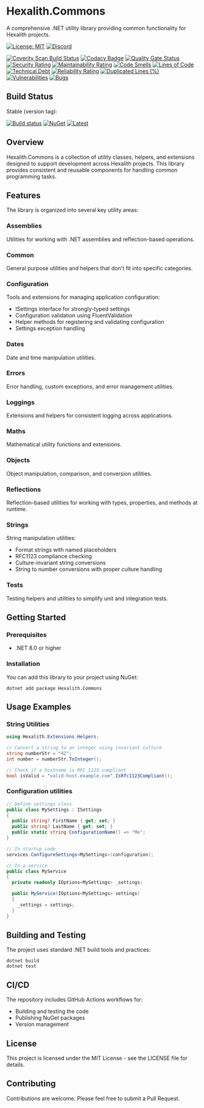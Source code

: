 # Hexalith.Commons

A comprehensive .NET utility library providing common functionality for Hexalith projects.

[![License: MIT](https://img.shields.io/github/license/hexalith/hexalith.commons)](https://github.com/hexalith/hexalith/blob/main/LICENSE)
[![Discord](https://img.shields.io/discord/1063152441819942922?label=Discord&logo=discord&logoColor=white&color=d82679)](https://discordapp.com/channels/1102166958918610994/1102166958918610997)

[![Coverity Scan Build Status](https://scan.coverity.com/projects/27051/badge.svg)](https://scan.coverity.com/projects/hexalith-commons)
[![Codacy Badge](https://app.codacy.com/project/badge/Grade/11d3f1af6b0f4d168552c2626d588294)](https://app.codacy.com/gh/Hexalith/Hexalith.Commons/dashboard?utm_source=gh&utm_medium=referral&utm_content=&utm_campaign=Badge_grade)
[![Quality Gate Status](https://sonarcloud.io/api/project_badges/measure?project=Hexalith_Hexalith.Commons&metric=alert_status)](https://sonarcloud.io/summary/new_code?id=Hexalith_Hexalith.Commons)
[![Security Rating](https://sonarcloud.io/api/project_badges/measure?project=Hexalith_Hexalith.Commons&metric=security_rating)](https://sonarcloud.io/summary/new_code?id=Hexalith_Hexalith.Commons)
[![Maintainability Rating](https://sonarcloud.io/api/project_badges/measure?project=Hexalith_Hexalith.Commons&metric=sqale_rating)](https://sonarcloud.io/summary/new_code?id=Hexalith_Hexalith.Commons)
[![Code Smells](https://sonarcloud.io/api/project_badges/measure?project=Hexalith_Hexalith.Commons&metric=code_smells)](https://sonarcloud.io/summary/new_code?id=Hexalith_Hexalith.Commons)
[![Lines of Code](https://sonarcloud.io/api/project_badges/measure?project=Hexalith_Hexalith.Commons&metric=ncloc)](https://sonarcloud.io/summary/new_code?id=Hexalith_Hexalith.Commons)
[![Technical Debt](https://sonarcloud.io/api/project_badges/measure?project=Hexalith_Hexalith.Commons&metric=sqale_index)](https://sonarcloud.io/summary/new_code?id=Hexalith_Hexalith.Commons)
[![Reliability Rating](https://sonarcloud.io/api/project_badges/measure?project=Hexalith_Hexalith.Commons&metric=reliability_rating)](https://sonarcloud.io/summary/new_code?id=Hexalith_Hexalith.Commons)
[![Duplicated Lines (%)](https://sonarcloud.io/api/project_badges/measure?project=Hexalith_Hexalith.Commons&metric=duplicated_lines_density)](https://sonarcloud.io/summary/new_code?id=Hexalith_Hexalith.Commons)
[![Vulnerabilities](https://sonarcloud.io/api/project_badges/measure?project=Hexalith_Hexalith.Commons&metric=vulnerabilities)](https://sonarcloud.io/summary/new_code?id=Hexalith_Hexalith.Commons)
[![Bugs](https://sonarcloud.io/api/project_badges/measure?project=Hexalith_Hexalith.Commons&metric=bugs)](https://sonarcloud.io/summary/new_code?id=Hexalith_Hexalith.Commons)

## Build Status

Stable (version tag):

[![Build status](https://github.com/Hexalith/Hexalith.Commons/actions/workflows/packages.yml/badge.svg)](https://github.com/Hexalith/Hexalith.Commons/actions)
[![NuGet](https://img.shields.io/nuget/v/Hexalith.Commons.svg)](https://www.nuget.org/packages/Hexalith.Commons)
[![Latest](https://img.shields.io/github/v/release/Hexalith/Hexalith.Commons?include_prereleases&label=preview)](https://github.com/Hexalith/Hexalith.Commons/pkgs/nuget/Hexalith.Commons)

## Overview

Hexalith.Commons is a collection of utility classes, helpers, and extensions designed to support development across Hexalith projects. This library provides consistent and reusable components for handling common programming tasks.

## Features

The library is organized into several key utility areas:

### Assemblies

Utilities for working with .NET assemblies and reflection-based operations.

### Common

General purpose utilities and helpers that don't fit into specific categories.

### Configuration

Tools and extensions for managing application configuration:

- ISettings interface for strongly-typed settings
- Configuration validation using FluentValidation
- Helper methods for registering and validating configuration
- Settings exception handling

### Dates

Date and time manipulation utilities.

### Errors

Error handling, custom exceptions, and error management utilities.

### Loggings

Extensions and helpers for consistent logging across applications.

### Maths

Mathematical utility functions and extensions.

### Objects

Object manipulation, comparison, and conversion utilities.

### Reflections

Reflection-based utilities for working with types, properties, and methods at runtime.

### Strings

String manipulation utilities:

- Format strings with named placeholders
- RFC1123 compliance checking
- Culture-invariant string conversions
- String to number conversions with proper culture handling

### Tests

Testing helpers and utilities to simplify unit and integration tests.

## Getting Started

### Prerequisites

- .NET 8.0 or higher

### Installation

You can add this library to your project using NuGet:

```shell
dotnet add package Hexalith.Commons
```

## Usage Examples

### String Utilities

```csharp
using Hexalith.Extensions.Helpers;

// Convert a string to an integer using invariant culture
string numberStr = "42";
int number = numberStr.ToInteger();

// Check if a hostname is RFC 1123 compliant
bool isValid = "valid-host.example.com".IsRfc1123Compliant();
```

### Configuration utilities

```csharp
// Define settings class
public class MySettings : ISettings
{
  public string? FirstName { get; set; }
  public string? LastName { get; set; }
  public static string ConfigurationName() => "Me";    
}

// In startup code
services.ConfigureSettings<MySettings>(configuration);

// In a service
public class MyService
{
  private readonly IOptions<MySettings> _settings;

  public MyService(IOptions<MySettings> settings)
  {
    _settings = settings;
  }
}
```

## Building and Testing

The project uses standard .NET build tools and practices:

```shell
dotnet build
dotnet test
```

## CI/CD

The repository includes GitHub Actions workflows for:

- Building and testing the code
- Publishing NuGet packages
- Version management

## License

This project is licensed under the MIT License - see the LICENSE file for details.

## Contributing

Contributions are welcome. Please feel free to submit a Pull Request.
